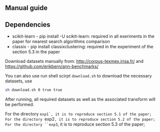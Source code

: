 Manual guide
---------------------

Dependencies
---------

* scikit-learn - pip install -U scikit-learn: required in all exeriments in the paper for nearest search algorithms comparison
* classix - pip install classixclustering: required in the experiment of the section 5.3 in the paper




Download datasets manually from: http://corpus-texmex.irisa.fr/ and https://github.com/erikbern/ann-benchmarks/

You can also use run shell scirpt ``download.sh`` to download the necessary datasets, use

```bash
sh download.sh 0 true true
```

After running, all required datasets as well as the associated transform will be performed.

For the directory ``exp1`, it is to reproduce section 5.1 of the paper; For the directory ``exp2`, it is to reproduce section 5.2 of the paper; For the directory ``exp3`, it is to reproduce section 5.3 of the paper;


